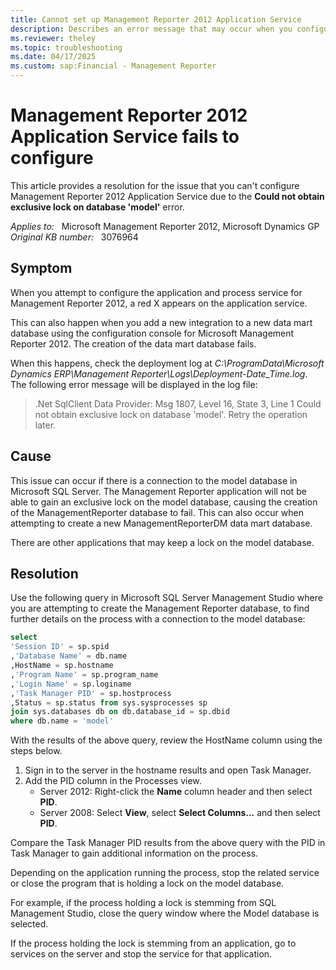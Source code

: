 ```yaml
---
title: Cannot set up Management Reporter 2012 Application Service
description: Describes an error message that may occur when you configure the application and process services for Management Reporter.
ms.reviewer: theley
ms.topic: troubleshooting
ms.date: 04/17/2025
ms.custom: sap:Financial - Management Reporter
---
```

# Management Reporter 2012 Application Service fails to configure

This article provides a resolution for the issue that you can't configure Management Reporter 2012 Application Service due to the **Could not obtain exclusive lock on database 'model'** error.

_Applies to:_ &nbsp; Microsoft Management Reporter 2012, Microsoft Dynamics GP  
_Original KB number:_ &nbsp; 3076964

## Symptom

When you attempt to configure the application and process service for Management Reporter 2012, a red X appears on the application service.

This can also happen when you add a new integration to a new data mart database using the configuration console for Microsoft Management Reporter 2012. The creation of the data mart database fails.

When this happens, check the deployment log at *C:\ProgramData\Microsoft Dynamics ERP\Management Reporter\Logs\Deployment-Date_Time.log*. The following error message will be displayed in the log file:

>.Net SqlClient Data Provider: Msg 1807, Level 16, State 3, Line 1 Could not obtain exclusive lock on database 'model'. Retry the operation later.

## Cause

This issue can occur if there is a connection to the model database in Microsoft SQL Server. The Management Reporter application will not be able to gain an exclusive lock on the model database, causing the creation of the ManagementReporter database to fail. This can also occur when attempting to create a new ManagementReporterDM data mart database.

There are other applications that may keep a lock on the model database.

## Resolution

Use the following query in Microsoft SQL Server Management Studio where you are attempting to create the Management Reporter database, to find further details on the process with a connection to the model database:

```sql
select
'Session ID' = sp.spid
,'Database Name' = db.name
,HostName = sp.hostname
,'Program Name' = sp.program_name
,'Login Name' = sp.loginame
,'Task Manager PID' = sp.hostprocess
,Status = sp.status from sys.sysprocesses sp
join sys.databases db on db.database_id = sp.dbid
where db.name = 'model'
```

With the results of the above query, review the HostName column using the steps below.

1. Sign in to the server in the hostname results and open Task Manager.
2. Add the PID column in the Processes view.
   - Server 2012: Right-click the **Name** column header and then select **PID**.
   - Server 2008: Select **View**, select **Select Columns...** and then select **PID**.

Compare the Task Manager PID results from the above query with the PID in Task Manager to gain additional information on the process.

Depending on the application running the process, stop the related service or close the program that is holding a lock on the model database.

For example, if the process holding a lock is stemming from SQL Management Studio, close the query window where the Model database is selected.

If the process holding the lock is stemming from an application, go to services on the server and stop the service for that application.
